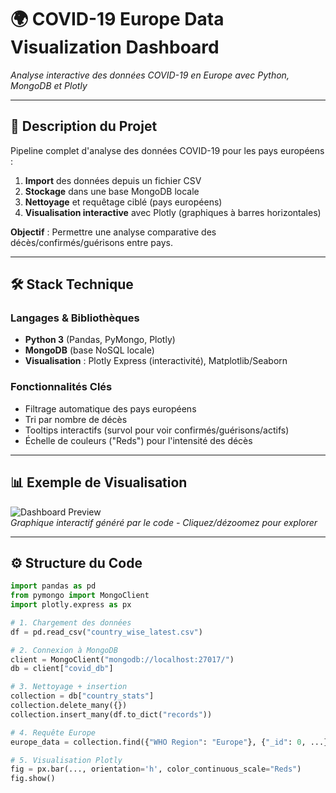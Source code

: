 # 🌍 COVID-19 Europe Data Visualization Dashboard  
*Analyse interactive des données COVID-19 en Europe avec Python, MongoDB et Plotly*

---

## 📌 Description du Projet  
Pipeline complet d'analyse des données COVID-19 pour les pays européens :  
1. **Import** des données depuis un fichier CSV  
2. **Stockage** dans une base MongoDB locale  
3. **Nettoyage** et requêtage ciblé (pays européens)  
4. **Visualisation interactive** avec Plotly (graphiques à barres horizontales)  

**Objectif** : Permettre une analyse comparative des décès/confirmés/guérisons entre pays.  

---

## 🛠️ Stack Technique  
### Langages & Bibliothèques  
- **Python 3** (Pandas, PyMongo, Plotly)  
- **MongoDB** (base NoSQL locale)  
- **Visualisation** : Plotly Express (interactivité), Matplotlib/Seaborn  

### Fonctionnalités Clés  
- Filtrage automatique des pays européens  
- Tri par nombre de décès  
- Tooltips interactifs (survol pour voir confirmés/guérisons/actifs)  
- Échelle de couleurs ("Reds") pour l'intensité des décès  

---

## 📊 Exemple de Visualisation  
![Dashboard Preview](https://plotly.github.io/static/images/bar-charts/colored-bar-chart.png)  
*Graphique interactif généré par le code - Cliquez/dézoomez pour explorer*

---

## ⚙️ Structure du Code  
```python
import pandas as pd
from pymongo import MongoClient
import plotly.express as px

# 1. Chargement des données
df = pd.read_csv("country_wise_latest.csv")

# 2. Connexion à MongoDB
client = MongoClient("mongodb://localhost:27017/")
db = client["covid_db"]

# 3. Nettoyage + insertion
collection = db["country_stats"]
collection.delete_many({})
collection.insert_many(df.to_dict("records"))

# 4. Requête Europe
europe_data = collection.find({"WHO Region": "Europe"}, {"_id": 0, ...})

# 5. Visualisation Plotly
fig = px.bar(..., orientation='h', color_continuous_scale="Reds")
fig.show()